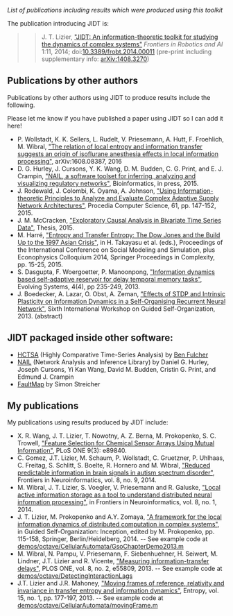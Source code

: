 _List of publications including results which were produced using this toolkit_

The publication introducing JIDT is:
>> J. T. Lizier, ["JIDT: An information-theoretic toolkit for studying the dynamics of complex systems"](http://arxiv.org/abs/1408.3270) _Frontiers in Robotics and AI_ 1:11, 2014; doi:[10.3389/frobt.2014.00011](http://dx.doi.org/10.3389/frobt.2014.00011) (pre-print including supplementary info: [arXiv:1408.3270](http://arxiv.org/abs/1408.3270))

## Publications by other authors

Publications by other authors using JIDT to produce results include the following.

Please let me know if you have published a paper using JIDT so I can add it here!

  * P. Wollstadt, K. K. Sellers, L. Rudelt, V. Priesemann, A. Hutt, F. Froehlich, M. Wibral, ["The relation of local entropy and information transfer suggests an origin of isoflurane anesthesia effects in local information processing"](http://arxiv.org/pdf/1608.08387.pdf), arXiv:1608.08387, 2016
  * D. G. Hurley, J. Cursons, Y. K. Wang, D. M. Budden, C. G. Print, and E. J. Crampin, ["NAIL, a software toolset for inferring, analyzing and visualizing regulatory networks"](http://dx.doi.org/10.1093/bioinformatics/btu612), Bioinformatics, in press, 2015.
  * J. Rodewald, J. Colombi, K. Oyama, A. Johnson, ["Using Information-theoretic Principles to Analyze and Evaluate Complex Adaptive Supply Network Architectures"](http://dx.doi.org/10.1016/j.procs.2015.09.176), Procedia Computer Science, 61, pp. 147-152, 2015.
  * J. M. McCracken, ["Exploratory Causal Analysis in Bivariate Time Series Data"](http://bobweigel.net/projects/images/JMMcCracken_thesis_submitteddraft.pdf), Thesis, 2015.
  * M. Harré, ["Entropy and Transfer Entropy: The Dow Jones and the Build Up to the 1997 Asian Crisis"](http://dx.doi.org/10.1007/978-3-319-20591-5_2), in H. Takayasu et al. (eds.), Proceedings of the International Conference on Social Modeling and Simulation, plus Econophysics Colloquium 2014, Springer Proceedings in Complexity, pp. 15-25, 2015.
  * S. Dasgupta, F. Woergoetter, P. Manoonpong, ["Information dynamics based self-adaptive reservoir for delay temporal memory tasks"](http://dx.doi.org/10.1007/s12530-013-9080-y), Evolving Systems, 4(4), pp 235-249, 2013.
  * J. Boedecker, A. Lazar, O. Obst, A. Zeman, ["Effects of STDP and Intrinsic Plasticity on Information Dynamics in a Self-Organising Recurrent Neural Network"](http://prokopenko.net/abstracts/Boedecker-etal.pdf), Sixth International Workshop on Guided Self-Organization, 2013. (abstract)

<!--
Publications by other authors mentioning this toolkit:

  * F. Effenberger, ["A primer on information theory, with applications to neuroscience"](http://arxiv.org/abs/1304.2333), arXiv:1304.2333, 2013.-->

## JIDT packaged inside other software:

  * [HCTSA](http://benfulcher.github.io/hctsa/) (Highly Comparative Time-Series Analysis) by [Ben Fulcher](http://www.benfulcher.com/)
  * [NAIL](https://sourceforge.net/projects/nailsystemsbiology/) (Network Analysis and Inference Library) by Daniel G. Hurley, Joseph Cursons, Yi Kan Wang, David M. Budden, Cristin G. Print, and Edmund J. Crampin
  * [FaultMap](https://github.com/SimonStreicher/FaultMap) by Simon Streicher

## My publications

My publications using results produced by JIDT include:

  * X. R. Wang, J. T. Lizier, T. Nowotny, A. Z. Berna, M. Prokopenko, S. C. Trowell, ["Feature Selection for Chemical Sensor Arrays Using Mutual Information"](http://dx.doi.org/10.1371/journal.pone.0089840), PLoS ONE 9(3): e89840.
  * C. Gomez, J.T. Lizier, M. Schaum, P. Wollstadt, C. Gruetzner, P. Uhlhaas, C. Freitag, S. Schlitt, S. Boelte, R. Hornero and M. Wibral, ["Reduced predictable information in brain signals in autism spectrum disorder"](http://dx.doi.org/10.3389/fninf.2014.00009), Frontiers in Neuroinformatics, vol. 8, no. 9, 2014.
  * M. Wibral, J. T. Lizier, S. Voegler, V. Priesemann and R. Galuske, ["Local active information storage as a tool to understand distributed neural information processing"](http://dx.doi.org/10.3389/fninf.2014.00001), in Frontiers in Neuroinformatics, vol. 8, no. 1, 2014.
  * J. T. Lizier, M. Prokopenko and A.Y. Zomaya, ["A framework for the local information dynamics of distributed computation in complex systems"](http://dx.doi.org/10.1007/978-3-642-53734-9_5), in Guided Self-Organization: Inception, edited by M. Prokopenko, pp. 115-158, Springer, Berlin/Heidelberg, 2014. -- See example code at [demos/octave/CellularAutomata/GsoChapterDemo2013.m](../blob/master/demos/octave/CellularAutomata/GsoChapterDemo2013.m)
  * M. Wibral, N. Pampu, V. Priesemann, F. Siebenhuehner, H. Seiwert, M. Lindner, J.T. Lizier and R. Vicente, ["Measuring information-transfer delays"](http://dx.doi.org/10.1371/journal.pone.0055809), PLOS ONE, vol. 8, no. 2, e55809, 2013. -- See example code at [demos/octave/DetectingInteractionLags](../blob/master/demos/octave/DetectingInteractionLags)
  * J.T. Lizier and J.R. Mahoney, ["Moving frames of reference, relativity and invariance in transfer entropy and information dynamics"](http://dx.doi.org/10.3390/e15010177), Entropy, vol. 15, no. 1, pp. 177-197, 2013. -- See example code at [demos/octave/CellularAutomata/movingFrame.m](../blob/master/demos/octave/CellularAutomata/movingFrame.m)

<!---
Other articles where we used the toolkit but didn't cite it (usually because the articles were out before this practise started:
- Cliff 2013
- Lizier IEEE ALife 2013
- Miller 2014
- Wang 2012
- etc
-->

